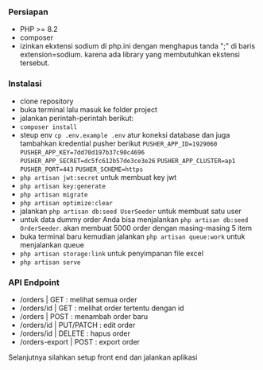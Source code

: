 ### Persiapan

-   PHP >= 8.2
-   composer
-   izinkan ekxtensi sodium di php.ini dengan menghapus tanda ";" di baris extension=sodium. karena ada library yang membutuhkan ekstensi tersebut.

### Instalasi

-   clone repository
-   buka terminal lalu masuk ke folder project
-   jalankan perintah-perintah berikut:
-   `composer install`
-   steup env
    `cp .env.example .env`
    atur koneksi database dan juga tambahkan kredential pusher berikut
    `PUSHER_APP_ID=1929060`
    `PUSHER_APP_KEY=7dd70d197b37c90c4696`
    `PUSHER_APP_SECRET=dc5fc612b57de3ce3e26`
    `PUSHER_APP_CLUSTER=ap1`
    `PUSHER_PORT=443`
    `PUSHER_SCHEME=https`
-   `php artisan jwt:secret` untuk membuat key jwt
-   `php artisan key:generate`
-   `php artisan migrate`
-   `php artisan optimize:clear`
-   jalankan `php artisan db:seed UserSeeder` untuk membuat satu user
-   untuk data dummy order Anda bisa menjalankan `php artisan db:seed OrderSeeder`. akan membuat 5000 order dengan masing-masing 5 item
-   buka terminal baru kemudian jalankan `php artisan queue:work` untuk menjalankan queue
-   `php artisan storage:link` untuk penyimpanan file excel
-   `php artisan serve`

### API Endpoint

-   /orders | GET : melihat semua order
-   /orders/id | GET : melihat order tertentu dengan id
-   /orders | POST : menambah order baru
-   /orders/id | PUT/PATCH : edit order
-   /orders/id | DELETE : hapus order
-   /orders-export | POST : export order

Selanjutnya silahkan setup front end dan jalankan aplikasi
